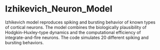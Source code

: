 # Izhikevich_Neuron_Model
 
Izhikevich model reproduces spiking and bursting behavior of known types of cortical neurons. The model combines the biologically plausibility of Hodgkin-Huxley-type dynamics and the computational efficiency of integrate-and-fire neurons.
The code simulates 20 different spiking and bursting behaviors.
